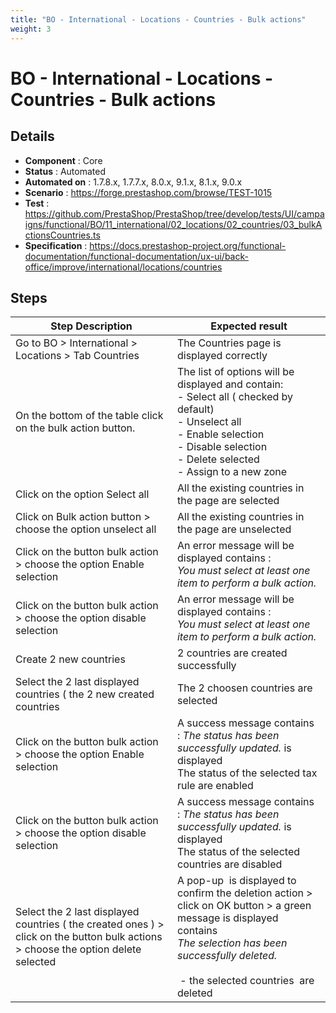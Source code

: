 ```yaml
---
title: "BO - International - Locations - Countries - Bulk actions"
weight: 3
---
```


# BO - International - Locations - Countries - Bulk actions
## Details
* **Component** : Core
* **Status** : Automated
* **Automated on** : 1.7.8.x, 1.7.7.x, 8.0.x, 9.1.x, 8.1.x, 9.0.x
* **Scenario** : https://forge.prestashop.com/browse/TEST-1015
* **Test** : https://github.com/PrestaShop/PrestaShop/tree/develop/tests/UI/campaigns/functional/BO/11_international/02_locations/02_countries/03_bulkActionsCountries.ts
* **Specification** : https://docs.prestashop-project.org/functional-documentation/functional-documentation/ux-ui/back-office/improve/international/locations/countries

## Steps
| Step Description | Expected result |
| ----- | ----- |
| Go to BO > International > Locations > Tab Countries | The Countries page is displayed correctly |
| On the bottom of the table click on the bulk action button. | The list of options will be  displayed and contain: <br> - Select all ( checked by default) <br> - Unselect all <br> - Enable selection <br> - Disable selection <br> - Delete selected<br> - Assign to a new zone |
| Click on the option Select all | All the existing countries in the page are selected |
| Click on Bulk action button > choose the option unselect all | All the existing countries in the page are unselected |
| Click on the button bulk action > choose the option Enable selection | An error message will be displayed contains : <br>_You must select at least one item to perform a bulk action._ |
| Click on the button bulk action > choose the option disable selection | An error message will be displayed contains : <br>_You must select at least one item to perform a bulk action._ |
| Create 2 new countries | 2 countries are created successfully |
| Select the 2 last displayed countries ( the 2 new created countries | The 2 choosen countries are selected |
| Click on the button bulk action > choose the option Enable selection | A success message contains : _The status has been successfully updated._ is displayed<br>The status of the selected tax rule are enabled |
| Click on the button bulk action > choose the option disable selection | A success message contains : _The status has been successfully updated._ is displayed<br>The status of the selected countries are disabled |
| Select the 2 last displayed countries ( the created ones ) > click on the button bulk actions > choose the option delete selected | A pop-up  is displayed to confirm the deletion action > click on OK button > a green message is displayed  contains<br>_The selection has been successfully deleted._<br> <br> - the selected countries  are deleted |
